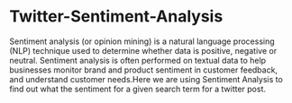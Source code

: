 # Twitter-Sentiment-Analysis
Sentiment analysis (or opinion mining) is a natural language processing (NLP) technique used to determine whether data is positive, negative or neutral. Sentiment analysis is often performed on textual data to help businesses monitor brand and product sentiment in customer feedback, and understand customer needs.Here we are using Sentiment Analysis to find out what the sentiment for a given search term  for a twitter post.

